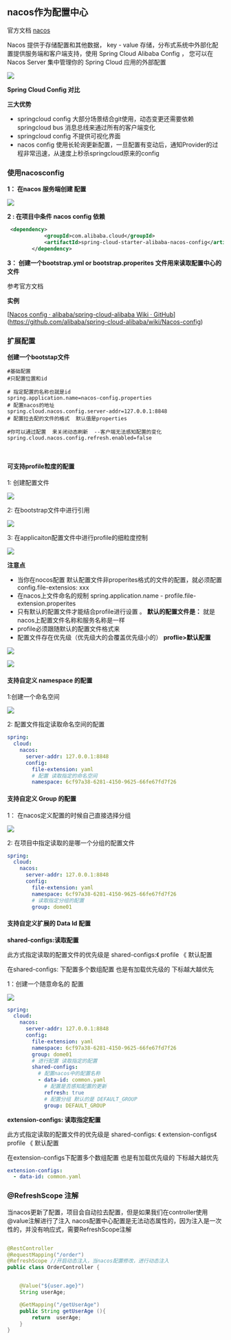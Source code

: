 ## nacos作为配置中心

官方文档 [nacos](https://nacos.io/zh-cn/)

Nacos 提供于存储配置和其他数据， key - value 存储，分布式系统中外部化配置提供服务端和客户端支持，使用 Spring Cloud Alibaba Config ， 您可以在 Nacos Server 集中管理你的 Spring Cloud 应用的外部配置

![](img/Snipaste_2023-06-30_13-32-13.png)

 **Spring Cloud Config 对比**

**三大优势**

- springcloud config 大部分场景结合git使用，动态变更还需要依赖springcloud bus 消息总线来通过所有的客户端变化
- springcloud config 不提供可视化界面
- nacos config 使用长轮询更新配置，一旦配置有变动后，通知Provider的过程非常迅速，从速度上秒杀springcloud原来的config



### 使用nacosconfig 

**1： 在nacos 服务端创建 配置**

![](img/Snipaste_2023-06-30_13-46-38.png)



**2 : 在项目中条件 nacos config 依赖**

```xml
 <dependency>
            <groupId>com.alibaba.cloud</groupId>
            <artifactId>spring-cloud-starter-alibaba-nacos-config</artifactId>
        </dependency>
```



**3： 创建一个bootstrap.yml or  bootstrap.properites 文件用来读取配置中心的文件**

参考官方文档

**实例**

[[Nacos config · alibaba/spring-cloud-alibaba Wiki · GitHub](https://github.com/alibaba/spring-cloud-alibaba/wiki/Nacos-config)](https://github.com/alibaba/spring-cloud-alibaba/wiki/Nacos-config)





### 扩展配置

**创建一个bootstap文件**

```properties
#基础配置
#只配置位置和id 

# 指定配置的名称也就是id
spring.application.name=nacos-config.properties 
# 配置nacos的地址
spring.cloud.nacos.config.server-addr=127.0.0.1:8848
# 配置拉去配的文件的格式  默认值是properties

#你可以通过配置  来关闭动态刷新  --客户端无法感知配置的变化
spring.cloud.nacos.config.refresh.enabled=false

 

```

#### 可支持profile粒度的配置

1: 创建配置文件

![](img/Snipaste_2023-07-01_08-54-14.png)

2: 在bootstrap文件中进行引用

![](img/Snipaste_2023-07-01_08-57-14.png)

3: 在applicaiton配置文件中进行profile的细粒度控制

![](img/Snipaste_2023-07-01_09-00-55.png)

**注意点**

- 当你在nocos配置 默认配置文件非properites格式的文件的配置，就必须配置 config.file-extensios: xxx 
- 在nacos上文件命名的规制 spring.application.name - profile.file-extension.properites 
- 只有默认的配置文件才能结合profile进行设置 。 **默认的配置文件是：** 就是nacos上配置文件名称和服务名称是一样
- profile必须跟随默认的配置文件格式来
- 配置文件存在优先级（优先级大的会覆盖优先级小的） **proflie>默认配置**

![](img/Snipaste_2023-07-01_09-27-59.png)

![](img/Snipaste_2023-07-01_09-30-55.png)



#### 支持自定义 namespace 的配置

1:创建一个命名空间

![](img/Snipaste_2023-07-01_09-34-30.png)

2: 配置文件指定读取命名空间的配置

```yaml
spring:
  cloud:
    nacos:
      server-addr: 127.0.0.1:8848
      config:
        file-extension: yaml
		# 配置 读取指定的命名空间
        namespace: 6cf97a38-6281-4150-9625-66fe67fd7f26
```

#### 支持自定义 Group 的配置

1： 在nacos定义配置的时候自己直接选择分组

![](img/Snipaste_2023-07-01_09-39-46.png)

2: 在项目中指定读取的是哪一个分组的配置文件

```yaml
spring:
  cloud:
    nacos:
      server-addr: 127.0.0.1:8848
      config:
        file-extension: yaml
        namespace: 6cf97a38-6281-4150-9625-66fe67fd7f26
        # 读取指定分组的配置
        group: dome01
```



#### 支持自定义扩展的 Data Id 配置

**shared-configs:读取配置**

此方式指定读取的配置文件的优先级是    shared-configs:《  profile 《  默认配置

在shared-configs: 下配置多个数组配置 也是有加载优先级的 下标越大越优先

1：创建一个随意命名的 配置

![](img/Snipaste_2023-07-01_09-45-51.png)



```yaml
spring:
  cloud:
    nacos:
      server-addr: 127.0.0.1:8848
      config:
        file-extension: yaml
        namespace: 6cf97a38-6281-4150-9625-66fe67fd7f26
        group: dome01
        # 进行配置 读取指定的配置
        shared-configs:
          # 配置nacos中的配置名称
          - data-id: common.yaml
            # 配置是否感知配置的更新
            refresh: true
            # 配置分组 默认的是 DEFAULT_GROUP
            group: DEFAULT_GROUP

```



**extension-configs: 读取指定配置**

此方式指定读取的配置文件的优先级是   shared-configs: 《 extension-configs《  profile 《  默认配置

在extension-configs下配置多个数组配置 也是有加载优先级的 下标越大越优先

```yaml
extension-configs:
  - data-id: common.yaml
```



### @RefreshScope 注解

当nacos更新了配置，项目会自动拉去配置，但是如果我们在controller使用@value注解进行了注入 nacos配置中心配置是无法动态属性的，因为注入是一次性的，并没有响应式，需要RefreshScope注解

```java

@RestController
@RequestMapping("/order")
@RefreshScope //开启动态注入，当nacos配置修改，进行动态注入
public class OrderController {


    @Value("${user.age}")
    String userAge;

    @GetMapping("/getUserAge")
    public String getUserAge (){
        return  userAge;
    }
}

```

